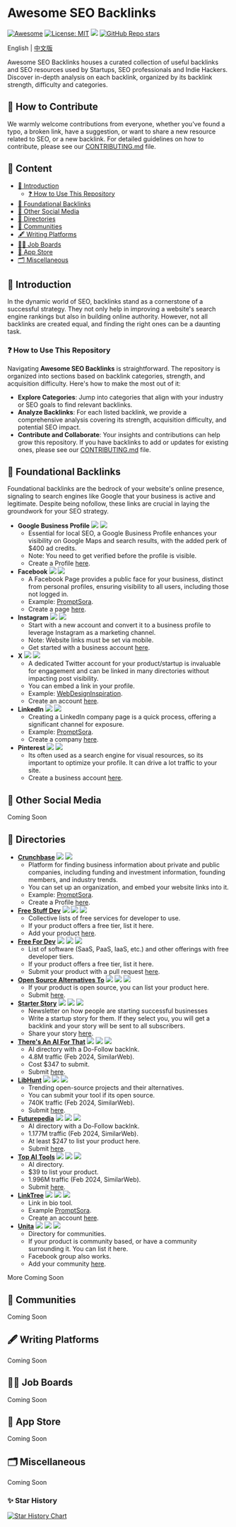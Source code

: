 # Awesome SEO Backlinks

[![Awesome](https://cdn.rawgit.com/sindresorhus/awesome/d7305f38d29fed78fa85652e3a63e154dd8e8829/media/badge.svg)](https://github.com/indie-hacking/Awesome-SEO-Backlinks) 
[![License: MIT](https://img.shields.io/badge/License-MIT-green.svg)](https://opensource.org/licenses/MIT) 
![](https://img.shields.io/github/last-commit/indie-hacking/Awesome-SEO-Backlinks?color=green)
[![GitHub Repo stars](https://img.shields.io/github/stars/indie-hacking/Awesome-SEO-Backlinks?style=social)](https://github.com/indie-hacking/Awesome-SEO-Backlinks)

English | [中文版](README_zh.md)

Awesome SEO Backlinks houses a curated collection of useful backlinks and SEO resources used by Startups, SEO professionals and Indie Hackers. Discover in-depth analysis on each backlink, organized by its backlink strength, difficulty and categories.

## 🌱 How to Contribute

We warmly welcome contributions from everyone, whether you've found a typo, a broken link, have a suggestion, or want to share a new resource related to SEO, or a new backlink. For detailed guidelines on how to contribute, please see our [CONTRIBUTING.md](CONTRIBUTING.md) file.

## 📜 Content
- [👋 Introduction](#-introduction)
  - [❓ How to Use This Repository](#-how-to-use-this-repository)
- [🏢 Foundational Backlinks](#-foundational-backlinks)
- [👤 Other Social Media](#-other-social-media)
- [📁 Directories](#-directories)
- [👥 Communities](#-communities)
- [🖋️ Writing Platforms](#%EF%B8%8F-writing-platforms)
- [🧑‍💼 Job Boards](#-job-boards)
- [📱 App Store](#-app-store)
- [🗂 Miscellaneous](#-miscellaneous)

## 👋 Introduction

In the dynamic world of SEO, backlinks stand as a cornerstone of a successful strategy. They not only help in improving a website's search engine rankings but also in building online authority. However, not all backlinks are created equal, and finding the right ones can be a daunting task. 

### ❓ How to Use This Repository

Navigating **Awesome SEO Backlinks** is straightforward. The repository is organized into sections based on backlink categories, strength, and acquisition difficulty. Here's how to make the most out of it:

- **Explore Categories**: Jump into categories that align with your industry or SEO goals to find relevant backlinks.
- **Analyze Backlinks**: For each listed backlink, we provide a comprehensive analysis covering its strength, acquisition difficulty, and potential SEO impact.
- **Contribute and Collaborate**: Your insights and contributions can help grow this repository. If you have backlinks to add or updates for existing ones, please see our [CONTRIBUTING.md](CONTRIBUTING.md) file.

## 🏢 Foundational Backlinks

Foundational backlinks are the bedrock of your website's online presence, signaling to search engines like Google that your business is active and legitimate. Despite being nofollow, these links are crucial in laying the groundwork for your SEO strategy. 

- **Google Business Profile**
  ![](https://img.shields.io/badge/Level-Easy-green)
  ![](https://img.shields.io/badge/Free-blue)
  - Essential for local SEO, a Google Business Profile enhances your visibility on Google Maps and search results, with the added perk of $400 ad credits.
  - Note: You need to get verified before the profile is visible.
  - Create a Profile [here](https://business.google.com/create).
- **Facebook** ![](https://img.shields.io/badge/Level-Easy-green) ![](https://img.shields.io/badge/Free-blue)
  - A Facebook Page provides a public face for your business, distinct from personal profiles, ensuring visibility to all users, including those not logged in.
  - Example: [PromptSora](https://www.facebook.com/profile.php?id=61556437962694).
  - Create a page [here](https://www.facebook.com/pages/creation).
- **Instagram** ![](https://img.shields.io/badge/Level-Easy-green) ![](https://img.shields.io/badge/Free-blue)
  - Start with a new account and convert it to a business profile to leverage Instagram as a marketing channel. 
  - Note: Website links must be set via mobile.
  - Get started with a business account [here](https://business.instagram.com/getting-started).
- **X** ![](https://img.shields.io/badge/Level-Easy-green) ![](https://img.shields.io/badge/Free-blue)
  - A dedicated Twitter account for your product/startup is invaluable for engagement and can be linked in many directories without impacting post visibility.
  - You can embed a link in your profile.
  - Example: [WebDesignInspiration](https://twitter.com/wdidotcom).
  - Create an account [here](https://twitter.com/).
- **LinkedIn** ![](https://img.shields.io/badge/Level-Easy-green) ![](https://img.shields.io/badge/Free-blue)
  - Creating a LinkedIn company page is a quick process, offering a significant channel for exposure.
  - Example: [PromptSora](https://www.linkedin.com/company/102604886).
  - Create a company [here](https://www.linkedin.com/company/setup/new/).
- **Pinterest** ![](https://img.shields.io/badge/Level-Easy-green) ![](https://img.shields.io/badge/Free-blue)
  - Its often used as a search engine for visual resources, so its important to optimize your profile. It can drive a lot traffic to your site.
  - Create a business account [here](https://www.pinterest.ch/business/create/).

## 👤 Other Social Media
Coming Soon

## 📁 Directories

- [**Crunchbase**](https://www.crunchbase.com/)
  ![](https://img.shields.io/badge/Level-Easy-green)
  ![](https://img.shields.io/badge/Free-blue)
  - Platform for finding business information about private and public companies, including funding and investment information, founding members, and industry trends.
  - You can set up an organization, and embed your website links into it.
  - Example: [PromptSora](https://www.crunchbase.com/organization/promptsora).
  - Create a Profile [here](https://www.crunchbase.com/add-new).
- [**Free Stuff Dev**](https://freestuff.dev/)
  ![](https://img.shields.io/badge/Level-Easy-green)
  ![](https://img.shields.io/badge/Free-blue)
  ![](https://img.shields.io/badge/AS-24-green)
  -  Collective lists of free services for developer to use.
  - If your product offers a free tier, list it here.
  - Add your product [here](https://freestuff.dev/submit).
- [**Free For Dev**](https://free-for.dev/#/)
  ![](https://img.shields.io/badge/Level-Easy-green)
  ![](https://img.shields.io/badge/Free-blue)
  ![](https://img.shields.io/badge/AS-23-green)
  - List of software (SaaS, PaaS, IaaS, etc.) and other offerings with free developer tiers.
  - If your product offers a free tier, list it here.
  - Submit your product with a pull request [here](https://github.com/ripienaar/free-for-dev/pulls).
- [**Open Source Alternatives To**](https://www.opensourcealternative.to/)
  ![](https://img.shields.io/badge/Level-Easy-green)
  ![](https://img.shields.io/badge/Free-blue)
  ![](https://img.shields.io/badge/AS-31-green)
  - If your product is open source, you can list your product here.
  - Submit [here](https://www.opensourcealternative.to/add-project).
- [**Starter Story**](https://www.starterstory.com/)
  ![](https://img.shields.io/badge/Level-Hard-red)
  ![](https://img.shields.io/badge/Free-blue)
  ![](https://img.shields.io/badge/AS-51-green)
  - Newsletter on how people are starting successful businesses
  - Write a startup story for them. If they select you, you will get a backlink and your story will be sent to all subscribers.
  - Share your story [here](https://www.starterstory.com/share).
- [**There's An AI For That**](https://theresanaiforthat.com/)
  ![](https://img.shields.io/badge/Level-Easy-green)
  ![](https://img.shields.io/badge/Paid-blue)
  ![](https://img.shields.io/badge/AS-50-green)
  - AI directory with a Do-Follow backlnk.
  - 4.8M traffic (Feb 2024, SimilarWeb).
  - Cost $347 to submit.
  - Submit [here](https://theresanaiforthat.com/get-featured/#opt_submit).
- [**LibHunt**](https://www.libhunt.com/)
  ![](https://img.shields.io/badge/Level-Easy-green)
  ![](https://img.shields.io/badge/Free-blue)
  ![](https://img.shields.io/badge/AS-39-green)
  - Trending open-source projects and their alternatives.
  - You can submit your tool if its open source.
  - 740K traffic (Feb 2024, SimilarWeb).
  - Submit [here](https://www.libhunt.com/repo/submit).
- [**Futurepedia**](https://www.futurepedia.io/)
  ![](https://img.shields.io/badge/Level-Easy-green)
  ![](https://img.shields.io/badge/Paid-blue)
  ![](https://img.shields.io/badge/AS-42-green)
  - AI directory with a Do-Follow backlnk.
  - 1.177M traffic (Feb 2024, SimilarWeb).
  - At least $247 to list your product here.
  - Submit [here](https://www.futurepedia.io/submit-tool).
- [**Top AI Tools**](https://topai.tools/)
  ![](https://img.shields.io/badge/Level-Easy-green)
  ![](https://img.shields.io/badge/Paid-blue)
  ![](https://img.shields.io/badge/AS-39-green)
  - AI directory.
  - $39 to list your product.
  - 1.996M traffic (Feb 2024, SimilarWeb).
  - Submit [here](https://topai.tools/submit).
- [**LinkTree**](https://linktr.ee/)
  ![](https://img.shields.io/badge/Level-Easy-green)
  ![](https://img.shields.io/badge/Free-blue)
  ![](https://img.shields.io/badge/AS-79-green)
  - Link in bio tool.
  - Example [PromptSora](https://linktr.ee/soraprompts).
  - Create an account [here](https://linktr.ee/register/select-plan).
- [**Unita**](https://unita.co/)
  ![](https://img.shields.io/badge/Level-Easy-green)
  ![](https://img.shields.io/badge/Free-blue)
  ![](https://img.shields.io/badge/AS-32-green)
  - Directory for communities.
  - If your product is community based, or have a community surrounding it. You can list it here.
  - Facebook group also works.
  - Add your community [here](https://unita.co/add-community/).

More Coming Soon
## 👥 Communities
Coming Soon

## 🖋️ Writing Platforms
Coming Soon

## 🧑‍💼 Job Boards
Coming Soon

## 📱 App Store
Coming Soon

## 🗂 Miscellaneous
Coming Soon

### ✨ Star History
[![Star History Chart](https://api.star-history.com/svg?repos=indie-hacking/Awesome-SEO-Backlinks&type=Date)](https://star-history.com/#indie-hacking/Awesome-SEO-Backlinks&Date)

